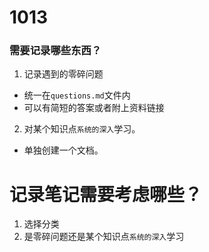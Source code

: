 # 1013
### 需要记录哪些东西？
1. 记录遇到的零碎问题
  - 统一在`questions.md`文件内
  - 可以有简短的答案或者附上资料链接
  
2. 对某个知识点`系统的深入`学习。
  - 单独创建一个文档。


# 记录笔记需要考虑哪些？
1. 选择分类
2. 是零碎问题还是某个知识点`系统的深入`学习